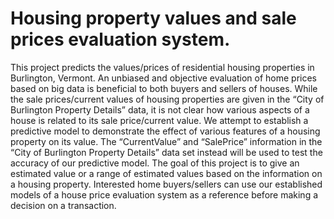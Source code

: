 # Housing property values and sale prices evaluation system.
This project predicts the values/prices of residential housing properties in Burlington, Vermont. An unbiased and objective evaluation of home prices based on big data is beneficial to both buyers and sellers of houses. While the sale prices/current values of housing properties are given in the “City of Burlington Property Details” data, it is not clear how various aspects of a house is related to its sale price/current value. We attempt to establish a predictive model to demonstrate the effect of various features of a housing property on its value. The “CurrentValue” and “SalePrice” information in the “City of Burlington Property Details” data set instead will be used to test the accuracy of our predictive model. The goal of this project is to give an estimated value or a range of estimated values based on the information on a housing property. Interested home buyers/sellers can use our established models of a house price evaluation system as a reference before making a decision on a transaction.
